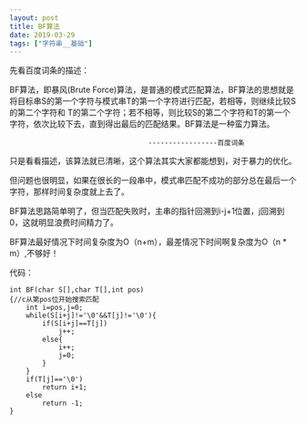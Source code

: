 ```yaml
---
layout: post
title: BF算法
date: 2019-03-29
tags: ["字符串__基础"]
---
```


<!-- wp:paragraph -->

先看百度词条的描述：

<!-- /wp:paragraph -->

<!-- wp:paragraph -->

BF算法，即暴风(Brute Force)算法，是普通的模式匹配算法，BF算法的思想就是将目标串S的第一个字符与模式串T的第一个字符进行匹配，若相等，则继续比较S的第二个字符和 T的第二个字符；若不相等，则比较S的第二个字符和T的第一个字符，依次比较下去，直到得出最后的匹配结果。BF算法是一种蛮力算法。

<!-- /wp:paragraph -->

<!-- wp:code -->

                                      -----------------百度词条

<!-- /wp:code -->

<!-- wp:paragraph -->

只是看看描述，该算法就已清晰，这个算法其实大家都能想到，对于暴力的优化。

<!-- /wp:paragraph -->

<!-- wp:paragraph -->

但问题也很明显，如果在很长的一段串中，模式串匹配不成功的部分总在最后一个字符，那样时间复杂度就上去了。

<!-- /wp:paragraph -->

<!-- wp:paragraph -->

BF算法思路简单明了，但当匹配失败时，主串的指针回溯到i-j+1位置，j回溯到0，这就明显浪费时间精力了。

<!-- /wp:paragraph -->

<!-- wp:paragraph -->

BF算法最好情况下时间复杂度为O（n+m），最差情况下时间啊复杂度为O（n * m）,不够好！

<!-- /wp:paragraph -->

<!-- wp:paragraph -->

代码：

<!-- /wp:paragraph -->

<!-- wp:code -->

    int BF(char S[],char T[],int pos)
    {//c从第pos位开始搜索匹配
        int i=pos,j=0;
        while(S[i+j]!='\0'&&T[j]!='\0'){
            if(S[i+j]==T[j])
                j++;
            else{
                i++;
                j=0;
            }
        }
        if(T[j]=='\0')
            return i+1;
        else
            return -1;
    }

<!-- /wp:code -->
